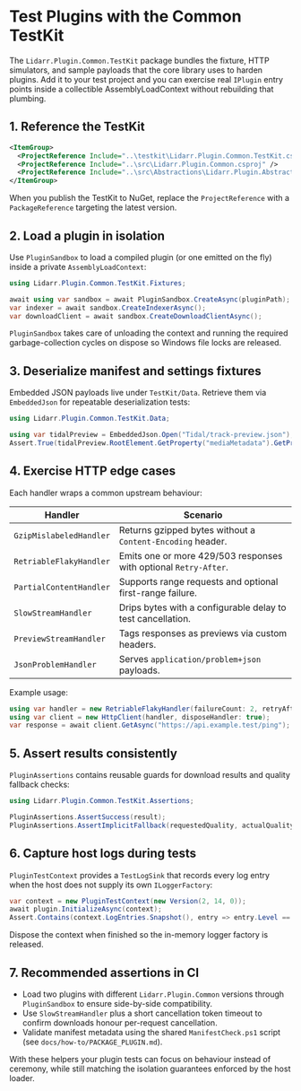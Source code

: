# Test Plugins with the Common TestKit

The `Lidarr.Plugin.Common.TestKit` package bundles the fixture, HTTP simulators, and sample payloads that the core library uses to harden plugins. Add it to your test project and you can exercise real `IPlugin` entry points inside a collectible AssemblyLoadContext without rebuilding that plumbing.

## 1. Reference the TestKit

```xml
<ItemGroup>
  <ProjectReference Include="..\testkit\Lidarr.Plugin.Common.TestKit.csproj" />
  <ProjectReference Include="..\src\Lidarr.Plugin.Common.csproj" />
  <ProjectReference Include="..\src\Abstractions\Lidarr.Plugin.Abstractions.csproj" />
</ItemGroup>
```

When you publish the TestKit to NuGet, replace the `ProjectReference` with a `PackageReference` targeting the latest version.

## 2. Load a plugin in isolation

Use `PluginSandbox` to load a compiled plugin (or one emitted on the fly) inside a private `AssemblyLoadContext`:

```csharp
using Lidarr.Plugin.Common.TestKit.Fixtures;

await using var sandbox = await PluginSandbox.CreateAsync(pluginPath);
var indexer = await sandbox.CreateIndexerAsync();
var downloadClient = await sandbox.CreateDownloadClientAsync();
```

`PluginSandbox` takes care of unloading the context and running the required garbage-collection cycles on dispose so Windows file locks are released.

## 3. Deserialize manifest and settings fixtures

Embedded JSON payloads live under `TestKit/Data`. Retrieve them via `EmbeddedJson` for repeatable deserialization tests:

```csharp
using Lidarr.Plugin.Common.TestKit.Data;

using var tidalPreview = EmbeddedJson.Open("Tidal/track-preview.json");
Assert.True(tidalPreview.RootElement.GetProperty("mediaMetadata").GetProperty("previewAvailable").GetBoolean());
```

## 4. Exercise HTTP edge cases

Each handler wraps a common upstream behaviour:

| Handler | Scenario |
|---------|----------|
| `GzipMislabeledHandler` | Returns gzipped bytes without a `Content-Encoding` header. |
| `RetriableFlakyHandler` | Emits one or more 429/503 responses with optional `Retry-After`. |
| `PartialContentHandler` | Supports range requests and optional first-range failure. |
| `SlowStreamHandler` | Drips bytes with a configurable delay to test cancellation. |
| `PreviewStreamHandler` | Tags responses as previews via custom headers. |
| `JsonProblemHandler` | Serves `application/problem+json` payloads. |

Example usage:

```csharp
using var handler = new RetriableFlakyHandler(failureCount: 2, retryAfter: TimeSpan.FromSeconds(1));
using var client = new HttpClient(handler, disposeHandler: true);
var response = await client.GetAsync("https://api.example.test/ping");
```

## 5. Assert results consistently

`PluginAssertions` contains reusable guards for download results and quality fallback checks:

```csharp
using Lidarr.Plugin.Common.TestKit.Assertions;

PluginAssertions.AssertSuccess(result);
PluginAssertions.AssertImplicitFallback(requestedQuality, actualQuality);
```

## 6. Capture host logs during tests

`PluginTestContext` provides a `TestLogSink` that records every log entry when the host does not supply its own `ILoggerFactory`:

```csharp
var context = new PluginTestContext(new Version(2, 14, 0));
await plugin.InitializeAsync(context);
Assert.Contains(context.LogEntries.Snapshot(), entry => entry.Level == LogLevel.Error);
```

Dispose the context when finished so the in-memory logger factory is released.

## 7. Recommended assertions in CI

* Load two plugins with different `Lidarr.Plugin.Common` versions through `PluginSandbox` to ensure side-by-side compatibility.
* Use `SlowStreamHandler` plus a short cancellation token timeout to confirm downloads honour per-request cancellation.
* Validate manifest metadata using the shared `ManifestCheck.ps1` script (see `docs/how-to/PACKAGE_PLUGIN.md`).

With these helpers your plugin tests can focus on behaviour instead of ceremony, while still matching the isolation guarantees enforced by the host loader.
